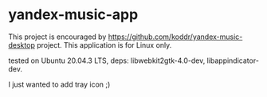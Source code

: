 # yandex-music-app

This project is encouraged by https://github.com/koddr/yandex-music-desktop project. This application is for Linux only.

tested on Ubuntu 20.04.3 LTS, deps: libwebkit2gtk-4.0-dev, libappindicator-dev.

I just wanted to add tray icon ;)
